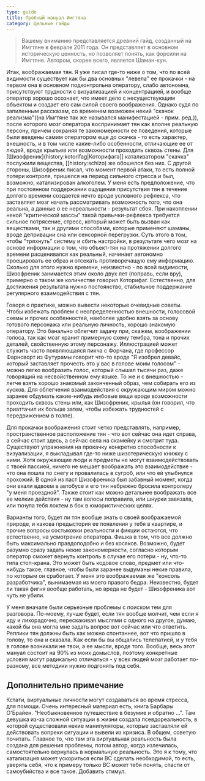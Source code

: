 ```yaml
---
type: guide
title: Пробный мануал Имгтяна
category: Цельные гайды
---
```



>Вашему вниманию представляется древний гайд, созданный на Имгтяне в феврале 2011 года. Он представляет в основном историческую ценность, но позволяет понять, как форсили на Имгтяне. Автором, скорее всего, является Шаман-кун. 

Итак, воображаемая тян. Я уже писал где-то ниже о том, что по всей видимости существует как бы два основных "левела" ее прокачки - на первом она в основном подконтрольна оператору, слабо автономна, присутствуют трудности с визуализацией и концентрацией, и вообще оператор хорошо осознает, что имеет дело с несуществующим объектом и создает его сам силой своего воображения. Однако судя по запиленным рассказам, со временем возможен некий "скачок реализма"((на Имгтяне так же назывался манифестацией - прим. ред.)), после которого мозг оператора воспринимает тян как вполне реальную персону, причем сохраняя те закономерности ее поведения, которые были введены самим оператором еще до скачка - то есть характер, внешность, и в том числе какие-либо особенности, отличающие ее от людей, вроде крыльев или возможности проходить сквозь стены. Для [Шизофреник](history:kotorifag|Которифага]] катализатором "скачка" послужили вещества, [[history:schizo) же обошелся без них. С другой стороны, Шизофреник писал, что момент первой атаки, то есть полной потери контроля, пришелся на период сильного стресса и был, возможно, катализирован алкоголем. У меня есть предположение, что при постоянном поддержании ощущения присутствия тян в течение долгого времени создается нечто вроде условного рефлекса, что заставляет мозг начать рассматривать возможность того, что она реальна, а данные о ее нереальности - результат сбоя. При накоплении некой "критической массы" такой привычки-рефлекса требуется сильное потрясение, стресс, который может быть вызван как веществами, так и другими способами, которые применяют шаманы, вроде депривации сна или сенсорной перегрузки. Суть этого в том, чтобы "тряхнуть" систему и сбить настройки, в результате чего мозг на основе информации о том, что объект-тян на протяжении долгого времени расценивался как реальный, начинает автономно проецировать ее образ и отсекать противоречащую ему информацию. Сколько для этого нужно времени, неизвестно - по всей видимости, Шизофреник занимается этим около двух лет (поправь, если вру), примерно о таком же количестве говорил Которифаг. Естественно, для достижения результата нужно постоянство, стабильное поддержание регулярного взаимодействия с тян.


Говоря о практике, можно вывести некоторые очевидные советы. Чтобы избежать проблем с неопределенностью внешности, голосовой схемы и прочих особенностей, наиболее удобно взять за основу готового персонажа или реальную личность, хорошо знакомую оператору. Это банально облегчит задачу при, скажем, воображении голоса, так как мозг хранит примерную схему тембра, тона и прочих деталей, свойственную этому персонажу. Иллюстрацией может служить часто появляющаяся пикча с Форчана, где профессор Фарнсворт из Футурамы говорит что-то вроде "Я изобрел девайс, который заставляет прочесть это у вас в голове моим голосом" - можно легко вообразить голос, который слышал тысячи раз, даже говорящий на несвойственном ему языке. То же и с внешностью - легче взять хорошо знакомый законченный образ, чем собирать его из кусков. Для облегчения взаимодействия с окружающим миром можно заранее обдумать какие-нибудь имбовые вещи вроде возможности проходить сквозь стены или, как Шизофреник, крылья (он говорил, что приаттачил их больше затем, чтобы избежать трудностей с передвижением в толпе).


Для прокачки воображения стоит четко представлять, например, пространственное расположение тян - что вот сейчас она идет справа, а сейчас стоит здесь, а сейчас села на скамейку и смотрит туда. Существуют упражнения на прокачку конкретно способности к визуализации, я выкладывал где-то ниже шизотерическую книжку с ними. Хотя окружающие люди и предметы не могут взаимодействовать с твоей пассией, ничего не мешает воображать это взаимодействие - что она пошла по снегу и провалилась в сугроб, или что ей улыбнулся прохожий. В одной из паст Шизофреника был забавный момент, когда они ехали вдвоем в автобусе и его тян небрежно бросила контролеру "у меня проездной". Также стоит как можно детальнее воображать все ее мелкие действия - ну там волосы поправила, или шнурки завязала, или ткнула тебя локтем в бок в юмористических целях.


Варианты того, будет ли тян вообще знать о своей воображаемой природе, и какова предыстория ее появления у тебя в квартире, и прочие вопросы состыковки реальности и фикции остаются, что естественно, на усмотрение оператора. Фишка в том, что все должно быть максимально правдоподобно и без косяков. Возможно, будет разумно сразу задать некие закономерности, согласно которым оператор сможет вернуть контроль в случае его потери - ну, что-то типа стоп-крана. Это может быть кодовое слово, предмет или что-нибудь такое, главное, чтобы были заранее выдуманы некие правила, по которым он сработает. У меня это воображаемая же "консоль разработчика", вынимаемая из моего правого бедра. Неизвестно, будет ли такая фигня вообще работать, но вреда не будет - Шизофреника вот чуть не убили.
 
У меня вначале были серьезные проблемы с поиском тем для разговора. По-моему, лучше будет, если тян вообще молчит, чем если я иду и лихорадочно, перескакивая мыслями с одного на другое, думаю, какой бы она могла мне задать вопрос вот сейчас или что ответить. Реплики тян должны быть как можно спонтаннее, вот что пришло в голову, то она и сказала. Как если бы вы общались телепатией, и у тебя в голове возникали не твои, а ее мысли, вроде того.
Вообще, весь этот мануал состоит на 90% из моих домыслов, поэтому конкретные условия могут радикально отличаться - у всех людей мозг работает по-разному, все методики нужно подгонять под себя.
## Дополнительно примечание
 Кстати, виртуальные личности могут создаваться во время стресса, для помощи. Очень интересный материал есть, книга Барбары О'Брайен. "Необыкновенное путешествие в безумие и обратно ...". Там девушка из-за сложной ситуации в жизни создала псевдореальность, в которой существовали некие манипуляторы, которые заставляли ей действовать вопреки ситуации и вывели из кризиса. В общем, советую почитать. Главное то, что там эта виртуальная реальность была создана для решения проблемы, потом автор, когда излечилась, самостоятельно вернулась в нормальную реальность. Это я к тому, что катализация может ускориться если ВС сделать необходимой, то есть, уверять себя, что к примеру только ВС может тебя понять, спасти от самоубийства и все такое. Добавить стимул.